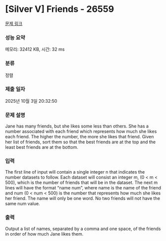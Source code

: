 # [Silver V] Friends - 26559 

[문제 링크](https://www.acmicpc.net/problem/26559) 

### 성능 요약

메모리: 32412 KB, 시간: 32 ms

### 분류

정렬

### 제출 일자

2025년 10월 3일 20:32:50

### 문제 설명

<p>Jane has many friends, but she likes some less than others. She has a number associated with each friend which represents how much she likes each friend. The higher the number, the more she likes that friend. Given her list of friends, sort them so that the best friends are at the top and the least best friends are at the bottom.</p>

### 입력 

 <p>The first line of input will contain a single integer n that indicates the number datasets to follow. Each dataset will consist an integer m, (0 < m < 500), which is the number of friends that will be in the dataset. The next m lines will have the format “name num”, where name is the name of the friend and num (0 < num < 500) is the number that represents how much she likes her friend. The name will only be one word. No two friends will not have the same num value.</p>

### 출력 

 <p>Output a list of names, separated by a comma and one space, of the friends in order of how much Jane likes them.</p>

